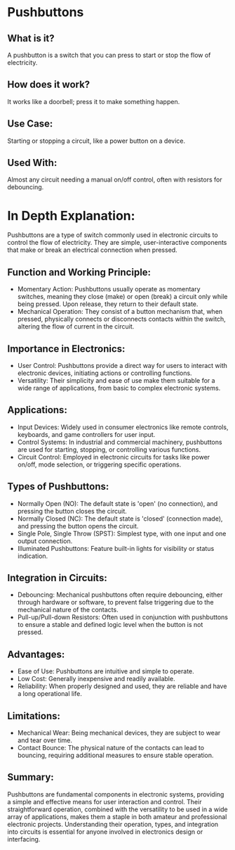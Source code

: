 # Pushbuttons

## What is it?

A pushbutton is a switch that you can press to start or stop the flow of electricity.

## How does it work?

It works like a doorbell; press it to make something happen.

## Use Case:

Starting or stopping a circuit, like a power button on a device.

## Used With:

Almost any circuit needing a manual on/off control, often with resistors for debouncing.

# In Depth Explanation:

Pushbuttons are a type of switch commonly used in electronic circuits to control the flow of electricity. They are simple, user-interactive components that make or break an electrical connection when pressed.

## Function and Working Principle:

- Momentary Action: Pushbuttons usually operate as momentary switches, meaning they close (make) or open (break) a circuit only while being pressed. Upon release, they return to their default state.
- Mechanical Operation: They consist of a button mechanism that, when pressed, physically connects or disconnects contacts within the switch, altering the flow of current in the circuit.

## Importance in Electronics:

- User Control: Pushbuttons provide a direct way for users to interact with electronic devices, initiating actions or controlling functions.
- Versatility: Their simplicity and ease of use make them suitable for a wide range of applications, from basic to complex electronic systems.

## Applications:

- Input Devices: Widely used in consumer electronics like remote controls, keyboards, and game controllers for user input.
- Control Systems: In industrial and commercial machinery, pushbuttons are used for starting, stopping, or controlling various functions.
- Circuit Control: Employed in electronic circuits for tasks like power on/off, mode selection, or triggering specific operations.

## Types of Pushbuttons:

- Normally Open (NO): The default state is 'open' (no connection), and pressing the button closes the circuit.
- Normally Closed (NC): The default state is 'closed' (connection made), and pressing the button opens the circuit.
- Single Pole, Single Throw (SPST): Simplest type, with one input and one output connection.
- Illuminated Pushbuttons: Feature built-in lights for visibility or status indication.

## Integration in Circuits:

- Debouncing: Mechanical pushbuttons often require debouncing, either through hardware or software, to prevent false triggering due to the mechanical nature of the contacts.
- Pull-up/Pull-down Resistors: Often used in conjunction with pushbuttons to ensure a stable and defined logic level when the button is not pressed.

## Advantages:

- Ease of Use: Pushbuttons are intuitive and simple to operate.
- Low Cost: Generally inexpensive and readily available.
- Reliability: When properly designed and used, they are reliable and have a long operational life.

## Limitations:

- Mechanical Wear: Being mechanical devices, they are subject to wear and tear over time.
- Contact Bounce: The physical nature of the contacts can lead to bouncing, requiring additional measures to ensure stable operation.

## Summary:

Pushbuttons are fundamental components in electronic systems, providing a simple and effective means for user interaction and control. Their straightforward operation, combined with the versatility to be used in a wide array of applications, makes them a staple in both amateur and professional electronic projects. Understanding their operation, types, and integration into circuits is essential for anyone involved in electronics design or interfacing.

